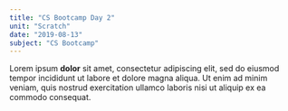 ```yaml
---
title: "CS Bootcamp Day 2"
unit: "Scratch"
date: "2019-08-13"
subject: "CS Bootcamp"
---
```

Lorem ipsum **dolor** sit amet, consectetur adipiscing 
elit, sed do eiusmod tempor incididunt ut labore et 
dolore magna aliqua. Ut enim ad minim veniam, quis 
nostrud exercitation ullamco laboris nisi ut aliquip 
ex ea commodo consequat.
